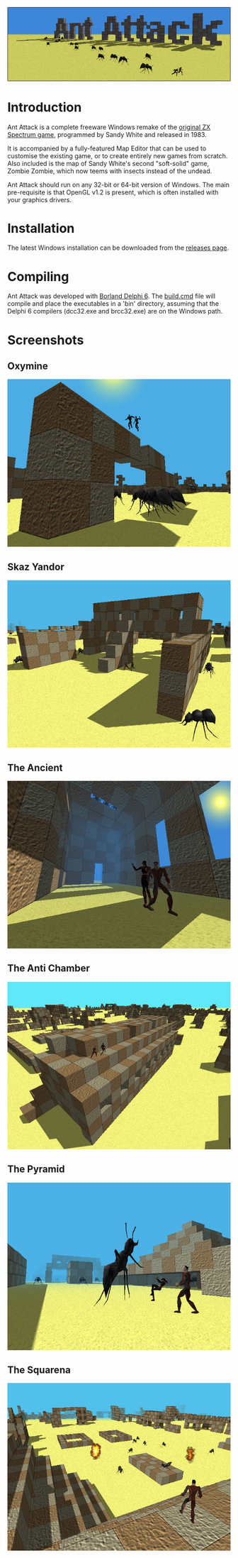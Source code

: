 ![Ant Attack](doc/title.png)

# Introduction
Ant Attack is a complete freeware Windows remake of the [original ZX Spectrum game](http://sandywhite.co.uk/fun/ants/), programmed by Sandy White and released in 1983.

It is accompanied by a fully-featured Map Editor that can be used to customise the existing game, or to create entirely new games from scratch. Also included is the map of Sandy White's second "soft-solid" game, Zombie Zombie, which now teems with insects instead of the undead.

Ant Attack should run on any 32-bit or 64-bit version of Windows. The main pre-requisite is that OpenGL v1.2 is present, which is often installed with your graphics drivers.

# Installation
The latest Windows installation can be downloaded from the [releases page](https://github.com/steven-knock/ant-attack/releases/latest).

# Compiling
Ant Attack was developed with [Borland Delphi 6](http://delphi.wikia.com/wiki/Delphi_6). The [build.cmd](build.cmd) file will compile and place the executables in a 'bin' directory, assuming that the Delphi 6 compilers (dcc32.exe and brcc32.exe) are on the Windows path.

# Screenshots #

## Oxymine ##
![Oxymine](doc/oxymine_640x480.jpg)

## Skaz Yandor ##
![Skaz Yandor](doc/skaz_yandor_640x480.jpg)

## The Ancient ##
![The Ancient](doc/the_ancient_640x480.jpg)

## The Anti Chamber ##
![The Anti Chamber](doc/the_anti_chamber_640x480.jpg)

## The Pyramid ##
![The Pyramid](doc/the_pyramid_640x480.jpg)

## The Squarena ##
![The Squarena](doc/the_squarena_640x480.jpg)
